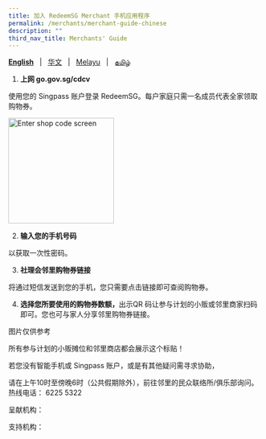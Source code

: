 ```yaml
---
title: 加入 RedeemSG Merchant 手机应用程序
permalink: /merchants/merchant-guide-chinese
description: ""
third_nav_title: Merchants' Guide
---
```

**[English](merchant-guide-english)** &nbsp;&nbsp;&#124;&nbsp;&nbsp; [华文](merchant-guide-chinese)  &nbsp;&nbsp;&#124;&nbsp;&nbsp; [Melayu](merchant-guide-malay) &nbsp;&nbsp;&#124;&nbsp;&nbsp; [தமிழ்](merchant-guide-tamil)

<a id="pagetop"></a>

1. <p><b>上网 go.gov.sg/cdcv </b></p>
使用您的 Singpass 账户登录 RedeemSG。每户家庭只需一名成员代表全家领取购物券。

<p><img src="/" style="width:210px !important;" alt="Enter shop code screen"/> </p>

2. <p><b>输入您的手机号码</b></p>
以获取一次性密码。


3. <p><b>社理会邻里购物券链接</b></p>
将通过短信发送到您的手机，您只需要点击链接即可查阅购物券。



4. <p><b>选择您所要使用的购物券数额，</b>出示QR 码让参与计划的小贩或邻里商家扫码即可。您也可与家人分享邻里购物券链接。</p>

图片仅供参考

所有参与计划的小贩摊位和邻里商店都会展示这个标贴！

若您没有智能手机或 Singpass 账户，或是有其他疑问需寻求协助，

请在上午10时至傍晚6时（公共假期除外），前往邻里的民众联络所/俱乐部询问。
热线电话： 6225 5322  

呈献机构：

支持机构：